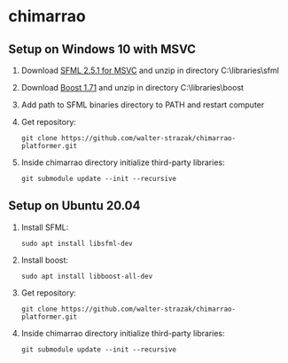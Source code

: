 # chimarrao

## Setup on Windows 10 with MSVC
1. Download [SFML 2.5.1 for MSVC](https://www.sfml-dev.org/files/SFML-2.5.1-windows-vc15-64-bit.zip) and unzip in directory C:\libraries\sfml
2. Download [Boost 1.71](https://dl.bintray.com/boostorg/release/1.71.0/source/boost_1_71_0.zip) and unzip in directory C:\libraries\boost
3. Add path to SFML binaries directory to PATH and restart computer
4. Get repository:

       git clone https://github.com/walter-strazak/chimarrao-platformer.git
       
5. Inside chimarrao directory initialize third-party libraries:

       git submodule update --init --recursive


## Setup on Ubuntu 20.04
1. Install SFML:

       sudo apt install libsfml-dev

2. Install boost:

       sudo apt install libboost-all-dev   
       
3. Get repository:

       git clone https://github.com/walter-strazak/chimarrao-platformer.git
       
4. Inside chimarrao directory initialize third-party libraries:

       git submodule update --init --recursive
 
  
